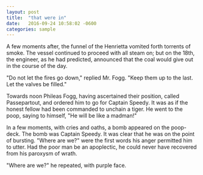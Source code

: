 ```yaml
---
layout: post
title:  "that were in"
date:   2016-09-24 10:58:02 -0600
categories: sample
---
```


<p>A few moments after, the funnel of the Henrietta vomited forth torrents of smoke.  The vessel continued to proceed with all steam on; but on the 18th, the engineer, as he had predicted, announced that the coal would give out in the course of the day.</p>

<p>"Do not let the fires go down," replied Mr. Fogg.  "Keep them up to the last.  Let the valves be filled."</p>

<p>Towards noon Phileas Fogg, having ascertained their position, called Passepartout, and ordered him to go for Captain Speedy.  It was as if the honest fellow had been commanded to unchain a tiger.  He went to the poop, saying to himself, "He will be like a madman!"</p>

<p>In a few moments, with cries and oaths, a bomb appeared on the poop-deck.  The bomb was Captain Speedy.  It was clear that he was on the point of bursting.  "Where are we?"  were the first words his anger permitted him to utter.  Had the poor man be an apoplectic, he could never have recovered from his paroxysm of wrath.</p>

<p>"Where are we?" he repeated, with purple face.</p>